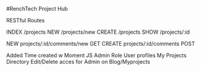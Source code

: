 #RenchTech Project Hub

RESTful Routes

INDEX   /projects
NEW     /projects/new
CREATE  /projects
SHOW    /projects/:id

NEW     projects/:id/comments/new    GET
CREATE  projects/:id/comments      POST

Added Time created w Moment JS
Admin Role
User profiles
My Projects Directory
Edit/Delete acces for Admin on Blog/Myprojects

